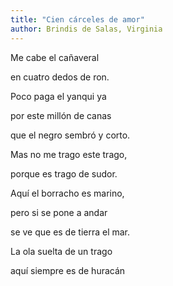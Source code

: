 ```yaml
---
title: "Cien cárceles de amor"
author: Brindis de Salas, Virginia
---
```

<div data-schema-version="8"><p>Me cabe el cañaveral</p> <p>en cuatro dedos de ron.</p> <p>Poco paga el yanqui ya</p> <p>por este millón de canas</p> <p>que el negro sembró y corto.</p> <p>Mas no me trago este trago,</p> <p>porque es trago de sudor.</p> <p>Aquí el borracho es marino,</p> <p>pero si se pone a andar</p> <p>se ve que es de tierra el mar.</p> <p>La ola suelta de un trago</p> <p>aquí siempre es de huracán</p> </div>